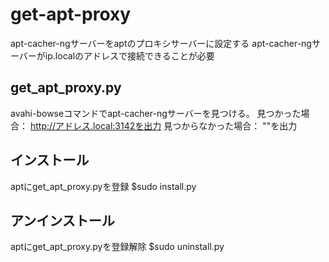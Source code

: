 # get-apt-proxy
apt-cacher-ngサーバーをaptのプロキシサーバーに設定する
apt-cacher-ngサーバーがip.localのアドレスで接続できることが必要

## get_apt_proxy.py
avahi-bowseコマンドでapt-cacher-ngサーバーを見つける。
見つかった場合：
http://アドレス.local:3142を出力
見つからなかった場合：
""を出力

## インストール
aptにget_apt_proxy.pyを登録
$sudo install.py

## アンインストール
aptにget_apt_proxy.pyを登録解除
$sudo uninstall.py
